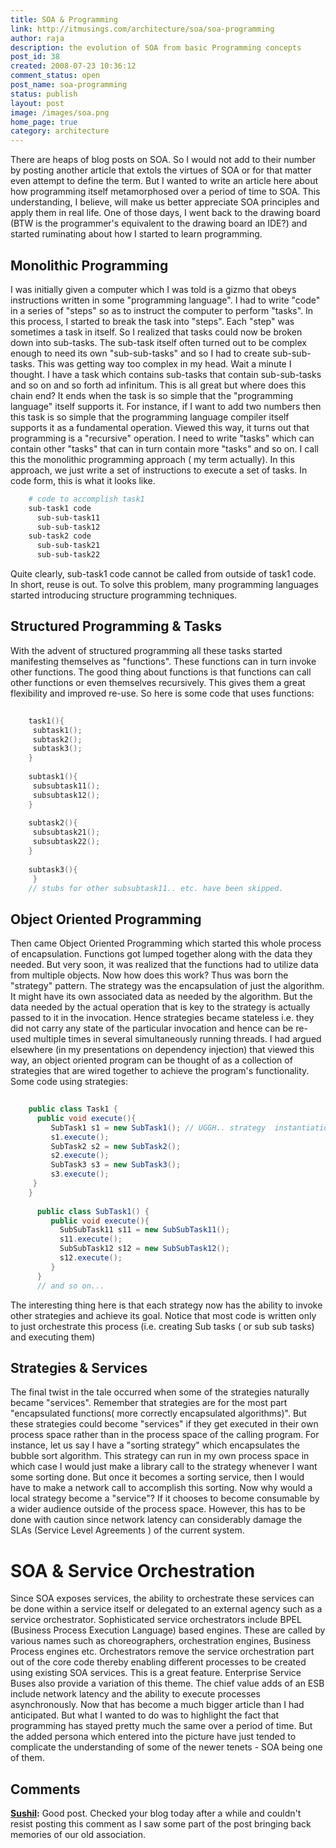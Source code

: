 ```yaml
---
title: SOA & Programming 
link: http://itmusings.com/architecture/soa/soa-programming
author: raja
description: the evolution of SOA from basic Programming concepts
post_id: 38
created: 2008-07-23 10:36:12
comment_status: open
post_name: soa-programming
status: publish
layout: post
image: /images/soa.png
home_page: true
category: architecture
---
```



There are heaps of blog posts on SOA. So I would not add to their number by posting another article that extols the virtues of SOA or for that matter even attempt to define the term. But I wanted to write an article here about how programming itself metamorphosed over a period of time to SOA. This understanding, I believe, will make us better appreciate SOA principles and apply them in real life. One of those days, I went back to the drawing board (BTW is the programmer's equivalent to the drawing board an IDE?) and started ruminating about how I started to learn programming.

## Monolithic Programming

I was initially given a computer which I was told is a gizmo that obeys instructions written in some "programming language". I had to write "code" in a series of "steps" so as to instruct the computer to perform "tasks". In this process, I started to break the task into "steps". Each "step" was sometimes a task in itself. So I realized that tasks could now be broken down into sub-tasks. The sub-task itself often turned out to be complex enough to need its own "sub-sub-tasks" and so I had to create sub-sub-tasks. This was getting way too complex in my head. Wait a minute I thought. I have a task which contains sub-tasks that contain sub-sub-tasks and so on and so forth ad infinitum. This is all great but where does this chain end? It ends when the task is so simple that the "programming language" itself supports it. For instance, if I want to add two numbers then this task is so simple that the programming language compiler itself supports it as a fundamental operation. Viewed this way, it turns out that programming is a "recursive" operation. I need to write "tasks" which can contain other "tasks" that can in turn contain more "tasks" and so on. I call this the monolithic programming approach ( my term actually). In this approach, we just write a set of instructions to execute a set of tasks. In code form, this is what it looks like. 
```bash   
    # code to accomplish task1
    sub-task1 code
      sub-sub-task11
      sub-sub-task12
    sub-task2 code
      sub-sub-task21
      sub-sub-task22
```
Quite clearly, sub-task1 code cannot be called from outside of task1 code. In short, reuse is out. To solve this problem, many programming languages started introducing structure programming techniques. 

## Structured Programming & Tasks

With the advent of structured programming all these tasks started manifesting themselves as "functions". These functions can in turn invoke other functions. The good thing about functions is that functions can call other functions or even themselves recursively. This gives them a great flexibility and improved re-use. So here is some code that uses functions: 
```c   
    
    task1(){
     subtask1();
     subtask2();
     subtask3();
    }    
    
    subtask1(){
     subsubtask11();
     subsubtask12();
    }    
    
    subtask2(){
     subsubtask21();
     subsubtask22();
    }    
    
    subtask3(){
     }
    // stubs for other subsubtask11.. etc. have been skipped.
```
## Object Oriented Programming

Then came Object Oriented Programming which started this whole process of encapsulation. Functions got lumped together along with the data they needed. But very soon, it was realized that the functions had to utilize data from multiple objects. Now how does this work? Thus was born the "strategy" pattern. The strategy was the encapsulation of just the algorithm. It might have its own associated data as needed by the algorithm. But the data needed by the actual operation that is key to the strategy is actually passed to it in the invocation. Hence strategies became stateless i.e. they did not carry any state of the particular invocation and hence can be re-used multiple times in several simultaneously running threads. I had argued elsewhere (in my presentations on dependency injection) that viewed this way, an object oriented program can be thought of as a collection of strategies that are wired together to achieve the program's functionality. Some code using strategies: 
```java  
    
    public class Task1 {
      public void execute(){
         SubTask1 s1 = new SubTask1(); // UGGH.. strategy  instantiation
         s1.execute();
         SubTask2 s2 = new SubTask2();
         s2.execute();
         SubTask3 s3 = new SubTask3();
         s3.execute();
     }
    }  
    
      public class SubTask1() {
         public void execute(){
           SubSubTask11 s11 = new SubSubTask11();
           s11.execute();
           SubSubTask12 s12 = new SubSubTask12();
           s12.execute();
         }
      }
      // and so on...
```
The interesting thing here is that each strategy now has the ability to invoke other strategies and achieve its goal. Notice that most code is written only to just orchestrate this process (i.e. creating Sub tasks ( or sub sub tasks) and executing them) 

## Strategies & Services

The final twist in the tale occurred when some of the strategies naturally became "services". Remember that strategies are for the most part "encapsulated functions( more correctly encapsulated algorithms)". But these strategies could become "services" if they get executed in their own process space rather than in the process space of the calling program. For instance, let us say I have a "sorting strategy" which encapsulates the bubble sort algorithm. This strategy can run in my own process space in which case I would just make a library call to the strategy whenever I want some sorting done. But once it becomes a sorting service, then I would have to make a network call to accomplish this sorting. Now why would a local strategy become a "service"? If it chooses to become consumable by a wider audience outside of the process space. However, this has to be done with caution since network latency can considerably damage the SLAs (Service Level Agreements ) of the current system. 

# SOA & Service Orchestration

Since SOA exposes services, the ability to orchestrate these services can be done within a service itself or delegated to an external agency such as a service orchestrator. Sophisticated service orchestrators include BPEL (Business Process Execution Language) based engines. These are called by various names such as choreographers, orchestration engines, Business Process engines etc. Orchestrators remove the service orchestration part out of the core code thereby enabling different processes to be created using existing SOA services. This is a great feature. Enterprise Service Buses also provide a variation of this theme. The chief value adds of an ESB include network latency and the ability to execute processes asynchronously. Now that has become a much bigger article than I had anticipated. But what I wanted to do was to highlight the fact that programming has stayed pretty much the same over a period of time. But the added persona which entered into the picture have just tended to complicate the understanding of some of the newer tenets - SOA being one of them.

## Comments

**[Sushil](#1506 "2008-10-02 04:52:36"):** Good post. Checked your blog today after a while and couldn't resist posting this comment as I saw some part of the post bringing back memories of our old association.

